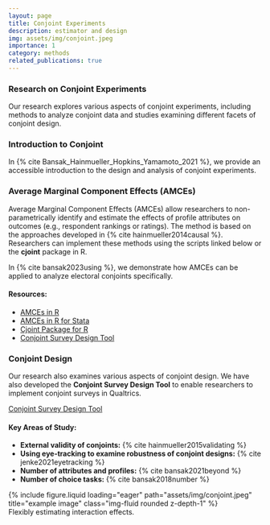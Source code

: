 ```yaml
---
layout: page
title: Conjoint Experiments
description: estimator and design
img: assets/img/conjoint.jpeg
importance: 1
category: methods
related_publications: true
---
```


### Research on Conjoint Experiments

Our research explores various aspects of conjoint experiments, including methods to analyze conjoint data and studies examining different facets of conjoint design.

### Introduction to Conjoint

In {% cite Bansak_Hainmueller_Hopkins_Yamamoto_2021 %}, we provide an accessible introduction to the design and analysis of conjoint experiments.

### Average Marginal Component Effects (AMCEs)

Average Marginal Component Effects (AMCEs) allow researchers to non-parametrically identify and estimate the effects of profile attributes on outcomes (e.g., respondent rankings or ratings). The method is based on the approaches developed in {% cite hainmueller2014causal %}. Researchers can implement these methods using the scripts linked below or the **cjoint** package in R.

In {% cite bansak2023using %}, we demonstrate how AMCEs can be applied to analyze electoral conjoints specifically.

#### Resources:

- [AMCEs in R](/assets/zipfiles/conjoint.zip)
- [AMCEs in R for Stata](/assets/zipfiles/conjoint.zip)
- [Cjoint Package for R](https://cran.r-project.org/web/packages/cjoint/index.html)
- [Conjoint Survey Design Tool](https://github.com/astrezhnev/conjointsdt)

### Conjoint Design

Our research also examines various aspects of conjoint design. We have also developed the **Conjoint Survey Design Tool** to enable researchers to implement conjoint surveys in Qualtrics.

[Conjoint Survey Design Tool](https://github.com/astrezhnev/conjointsdt)

#### Key Areas of Study:

- **External validity of conjoints:** {% cite hainmueller2015validating %}
- **Using eye-tracking to examine robustness of conjoint designs:** {% cite jenke2021eyetracking %}
- **Number of attributes and profiles:** {% cite bansak2021beyond %}
- **Number of choice tasks:** {% cite bansak2018number %}

<div class="row">
    <div class="col-sm mt-3 mt-md-0">
        {% include figure.liquid loading="eager" path="assets/img/conjoint.jpeg" title="example image" class="img-fluid rounded z-depth-1" %}
    </div>
</div>
<div class="caption">
    Flexibly estimating interaction effects.
</div>


